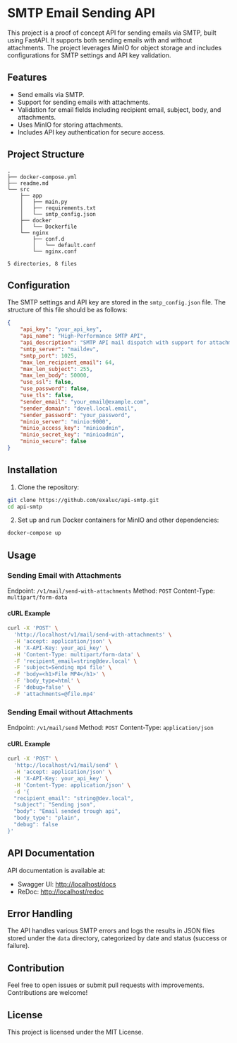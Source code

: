 # SMTP Email Sending API

This project is a proof of concept API for sending emails via SMTP, built using FastAPI. It supports both sending emails with and without attachments. The project leverages MinIO for object storage and includes configurations for SMTP settings and API key validation.

## Features

- Send emails via SMTP.
- Support for sending emails with attachments.
- Validation for email fields including recipient email, subject, body, and attachments.
- Uses MinIO for storing attachments.
- Includes API key authentication for secure access.

## Project Structure

```
.
├── docker-compose.yml
├── readme.md
└── src
    ├── app
    │   ├── main.py
    │   ├── requirements.txt
    │   └── smtp_config.json
    ├── docker
    │   └── Dockerfile
    └── nginx
        ├── conf.d
        │   └── default.conf
        └── nginx.conf

5 directories, 8 files
```

## Configuration

The SMTP settings and API key are stored in the `smtp_config.json` file. The structure of this file should be as follows:

```json
{
    "api_key": "your_api_key",
    "api_name": "High-Performance SMTP API",
    "api_description": "SMTP API mail dispatch with support for attachments.",
    "smtp_server": "maildev",
    "smtp_port": 1025,
    "max_len_recipient_email": 64,
    "max_len_subject": 255,
    "max_len_body": 50000,
    "use_ssl": false,
    "use_password": false,
    "use_tls": false,
    "sender_email": "your_email@example.com",
    "sender_domain": "devel.local.email",
    "sender_password": "your_password",
    "minio_server": "minio:9000",
    "minio_access_key": "minioadmin",
    "minio_secret_key": "minioadmin",
    "minio_secure": false
}
```

## Installation

1. Clone the repository:

```bash
git clone https://github.com/exaluc/api-smtp.git
cd api-smtp
```

2. Set up and run Docker containers for MinIO and other dependencies:

```bash
docker-compose up
```

## Usage

### Sending Email with Attachments

Endpoint: `/v1/mail/send-with-attachments`
Method: `POST`
Content-Type: `multipart/form-data`

#### cURL Example

```bash
curl -X 'POST' \
  'http://localhost/v1/mail/send-with-attachments' \
  -H 'accept: application/json' \
  -H 'X-API-Key: your_api_key' \
  -H 'Content-Type: multipart/form-data' \
  -F 'recipient_email=string@dev.local' \
  -F 'subject=Sending mp4 file' \
  -F 'body=<h1>File MP4</h1>' \
  -F 'body_type=html' \
  -F 'debug=false' \
  -F 'attachments=@file.mp4'
```

### Sending Email without Attachments

Endpoint: `/v1/mail/send`
Method: `POST`
Content-Type: `application/json`

#### cURL Example

```bash
curl -X 'POST' \
  'http://localhost/v1/mail/send' \
  -H 'accept: application/json' \
  -H 'X-API-Key: your_api_key' \
  -H 'Content-Type: application/json' \
  -d '{
  "recipient_email": "string@dev.local",
  "subject": "Sending json",
  "body": "Email sended trough api",
  "body_type": "plain",
  "debug": false
}'
```

## API Documentation

API documentation is available at:

- Swagger UI: [http://localhost/docs](http://localhost/docs)
- ReDoc: [http://localhost/redoc](http://localhost/redoc)

## Error Handling

The API handles various SMTP errors and logs the results in JSON files stored under the `data` directory, categorized by date and status (success or failure).

## Contribution

Feel free to open issues or submit pull requests with improvements. Contributions are welcome!

## License

This project is licensed under the MIT License.
